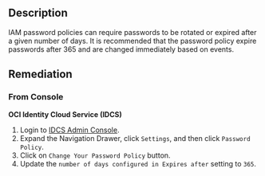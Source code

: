 ## Description

IAM password policies can require passwords to be rotated or expired after a given number of days. It is recommended that the password policy expire passwords after 365 and are changed immediately based on events.

## Remediation

### From Console

**OCI Identity Cloud Service (IDCS)**

1. Login to [IDCS Admin Console](https://www.oracle.com/security/cloud-security/identity-cloud/).
2. Expand the Navigation Drawer, click `Settings`, and then click `Password Policy`.
3. Click on `Change Your Password Policy` button.
4. Update the `number of days configured in Expires after` setting to `365`.